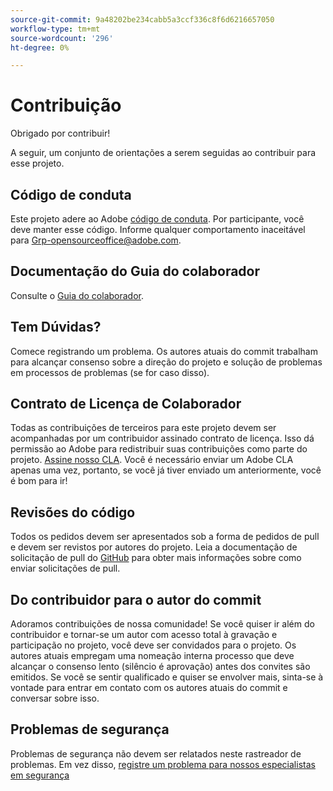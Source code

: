 ```yaml
---
source-git-commit: 9a48202be234cabb5a3ccf336c8f6d6216657050
workflow-type: tm+mt
source-wordcount: '296'
ht-degree: 0%

---
```

# Contribuição

Obrigado por contribuir!

A seguir, um conjunto de orientações a serem seguidas ao contribuir para esse projeto.

## Código de conduta

Este projeto adere ao Adobe [código de conduta](code-of-conduct.md). Por participante,
você deve manter esse código. Informe qualquer comportamento inaceitável para
[Grp-opensourceoffice@adobe.com](mailto:Grp-opensourceoffice@adobe.com).

## Documentação do Guia do colaborador

Consulte o [Guia do colaborador](https://docs.adobe.com/content/help/en/contributor/contributor-guide/introduction.html).

## Tem Dúvidas?

Comece registrando um problema. Os autores atuais do commit trabalham para alcançar
consenso sobre a direção do projeto e solução de problemas em processos de problemas
(se for caso disso).

## Contrato de Licença de Colaborador

Todas as contribuições de terceiros para este projeto devem ser acompanhadas por um contribuidor assinado
contrato de licença. Isso dá permissão ao Adobe para redistribuir suas contribuições
como parte do projeto. [Assine nosso CLA](http://opensource.adobe.com/cla.html). Você
é necessário enviar um Adobe CLA apenas uma vez, portanto, se você já tiver enviado um anteriormente,
você é bom para ir!

## Revisões do código

Todos os pedidos devem ser apresentados sob a forma de pedidos de pull e devem ser revistos
por autores do projeto. Leia a documentação de solicitação de pull do [GitHub](https://help.github.com/articles/about-pull-requests/)
para obter mais informações sobre como enviar solicitações de pull.

<!--
Lastly, please follow the [pull request template](PULL_REQUEST_TEMPLATE.md) when
submitting a pull request!
-->

## Do contribuidor para o autor do commit

Adoramos contribuições de nossa comunidade! Se você quiser ir além do contribuidor
e tornar-se um autor com acesso total à gravação e participação no projeto, você deve
ser convidados para o projeto. Os autores atuais empregam uma nomeação interna
processo que deve alcançar o consenso lento (silêncio é aprovação) antes dos convites
são emitidos. Se você se sentir qualificado e quiser se envolver mais,
sinta-se à vontade para entrar em contato com os autores atuais do commit e conversar sobre isso.

## Problemas de segurança

Problemas de segurança não devem ser relatados neste rastreador de problemas. Em vez disso, [registre um problema para nossos especialistas em segurança](https://helpx.adobe.com/security/alertus.html)
